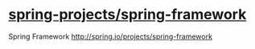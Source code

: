# [spring-projects/spring-framework](https://github.com/spring-projects/spring-framework)

Spring Framework http://spring.io/projects/spring-framework
